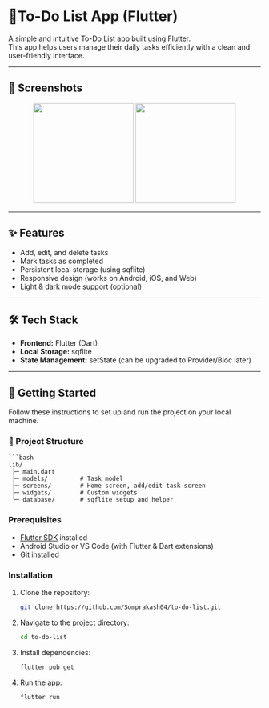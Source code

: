 # 📝To-Do List App (Flutter)

A simple and intuitive To-Do List app built using Flutter.  
This app helps users manage their daily tasks efficiently with a clean and user-friendly interface.

---
## 📸 Screenshots
<p align="center">
  <img src="assets/images/home_screen.png" width="200"/>
  <img src="assets/images/add_task.png" width="200"/>
</p>


---
## ✨ Features

- Add, edit, and delete tasks  
- Mark tasks as completed  
- Persistent local storage (using sqflite)  
- Responsive design (works on Android, iOS, and Web)  
- Light & dark mode support (optional)

---

## 🛠️ Tech Stack

- **Frontend:** Flutter (Dart)  
- **Local Storage:** sqflite  
- **State Management:** setState (can be upgraded to Provider/Bloc later)

---

## 🚀 Getting Started

Follow these instructions to set up and run the project on your local machine.

### 📂 Project Structure
    ```bash  
    lib/
     ├─ main.dart
     ├─ models/         # Task model
     ├─ screens/        # Home screen, add/edit task screen
     ├─ widgets/        # Custom widgets
     └─ database/       # sqflite setup and helper


### Prerequisites

- [Flutter SDK](https://flutter.dev/docs/get-started/install) installed  
- Android Studio or VS Code (with Flutter & Dart extensions)  
- Git installed

### Installation

1. Clone the repository:
   ```bash
   git clone https://github.com/Somprakash04/to-do-list.git
1. Navigate to the project directory:
   ```bash   
   cd to-do-list
1. Install dependencies:
   ```bash 
   flutter pub get
1. Run the app:
   ```bash   
   flutter run
